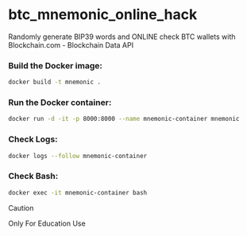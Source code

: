 # btc_mnemonic_online_hack
Randomly generate BIP39 words and ONLINE check BTC wallets with Blockchain.com - Blockchain Data API



### Build the Docker image:
```bash
docker build -t mnemonic .
 ```
### Run the Docker container:
```bash
docker run -d -it -p 8000:8000 --name mnemonic-container mnemonic
```
### Check Logs:
```bash
docker logs --follow mnemonic-container
```
### Check Bash:
```bash
docker exec -it mnemonic-container bash
```


> [!CAUTION]
> Only For Education Use